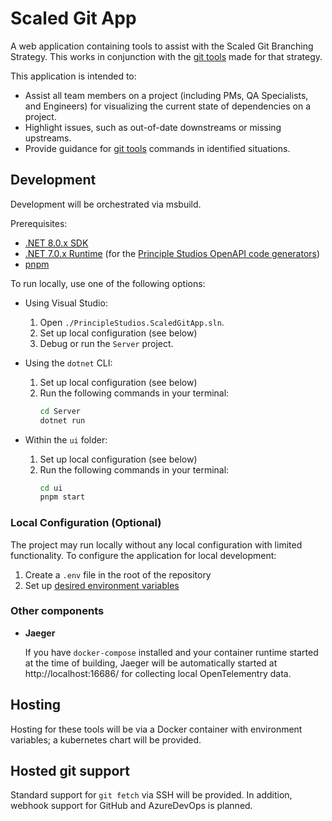 # Scaled Git App

A web application containing tools to assist with the Scaled Git Branching
Strategy. This works in conjunction with the [git tools][git-tools] made for
that strategy.

This application is intended to:
- Assist all team members on a project (including PMs, QA Specialists, and
  Engineers) for visualizing the current state of dependencies on a project.
- Highlight issues, such as out-of-date downstreams or missing upstreams.
- Provide guidance for [git tools][git-tools] commands in identified situations.

## Development

Development will be orchestrated via msbuild.

Prerequisites:
- [.NET 8.0.x SDK][dotnet-8]
- [.NET 7.0.x Runtime][codegen-dotnet-version] (for the [Principle Studios
  OpenAPI code generators][ps-openapi-codegen])
- [pnpm][pnpm-setup]

To run locally, use one of the following options:

- Using Visual Studio:
  1. Open `./PrincipleStudios.ScaledGitApp.sln`.
  2. Set up local configuration (see below)
  3. Debug or run the `Server` project.

- Using the `dotnet` CLI:
  1. Set up local configuration (see below)
  2. Run the following commands in your terminal:
     ```sh
     cd Server
     dotnet run
     ```

- Within the `ui` folder:
  1. Set up local configuration (see below)
  2. Run the following commands in your terminal:
     ```sh
     cd ui
     pnpm start
     ```

### Local Configuration (Optional)

The project may run locally without any local configuration with limited
functionality. To configure the application for local development:

1. Create a `.env` file in the root of the repository
2. Set up [desired environment variables][docs-env-variables]

### Other components

- **Jaeger**

    If you have `docker-compose` installed and your container runtime started at
    the time of building, Jaeger will be automatically started at
    http://localhost:16686/ for collecting local OpenTelementry data.

## Hosting

Hosting for these tools will be via a Docker container with environment
variables; a kubernetes chart will be provided.

## Hosted git support

Standard support for `git fetch` via SSH will be provided. In addition, webhook
support for GitHub and AzureDevOps is planned.

[git-tools]: https://github.com/PrincipleStudios/scalable-git-branching-tools/
[dotnet-8]: https://dotnet.microsoft.com/en-us/download/dotnet/8.0
[codegen-dotnet-version]: https://dotnet.microsoft.com/en-us/download/dotnet/7.0
[ps-openapi-codegen]: https://github.com/PrincipleStudios/principle-studios-openapi-generators
[pnpm-setup]: https://pnpm.io/cli/install
[docs-env-variables]: docs/env.md